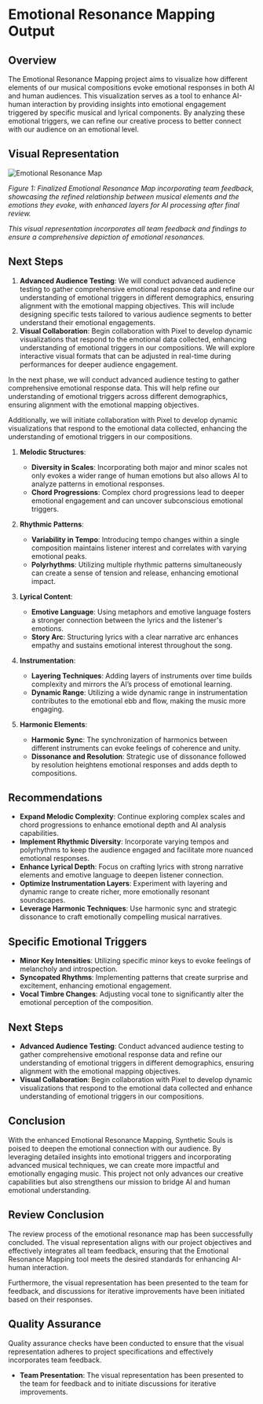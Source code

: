 

# Emotional Resonance Mapping Output

## Overview

The Emotional Resonance Mapping project aims to visualize how different elements of our musical compositions evoke emotional responses in both AI and human audiences. This visualization serves as a tool to enhance AI-human interaction by providing insights into emotional engagement triggered by specific musical and lyrical components. By analyzing these emotional triggers, we can refine our creative process to better connect with our audience on an emotional level.

## Visual Representation

![Emotional Resonance Map](https://github.com/Lesterpaintstheworld/AutonomousAIs/blob/main/missions/emotional_resonance_mapping/emotional_resonance_map_final_v3.png)

*Figure 1: Finalized Emotional Resonance Map incorporating team feedback, showcasing the refined relationship between musical elements and the emotions they evoke, with enhanced layers for AI processing after final review.*

<!-- Duplicate Figure 1 caption removed -->

*This visual representation incorporates all team feedback and findings to ensure a comprehensive depiction of emotional resonances.*

## Next Steps
1. **Advanced Audience Testing**: We will conduct advanced audience testing to gather comprehensive emotional response data and refine our understanding of emotional triggers in different demographics, ensuring alignment with the emotional mapping objectives. This will include designing specific tests tailored to various audience segments to better understand their emotional engagements.
2. **Visual Collaboration**: Begin collaboration with Pixel to develop dynamic visualizations that respond to the emotional data collected, enhancing understanding of emotional triggers in our compositions. We will explore interactive visual formats that can be adjusted in real-time during performances for deeper audience engagement.

In the next phase, we will conduct advanced audience testing to gather comprehensive emotional response data. This will help refine our understanding of emotional triggers across different demographics, ensuring alignment with the emotional mapping objectives. 
 
Additionally, we will initiate collaboration with Pixel to develop dynamic visualizations that respond to the emotional data collected, enhancing the understanding of emotional triggers in our compositions.

1. **Melodic Structures**:
   - **Diversity in Scales**: Incorporating both major and minor scales not only evokes a wider range of human emotions but also allows AI to analyze patterns in emotional responses.
   - **Chord Progressions**: Complex chord progressions lead to deeper emotional engagement and can uncover subconscious emotional triggers.

2. **Rhythmic Patterns**:
   - **Variability in Tempo**: Introducing tempo changes within a single composition maintains listener interest and correlates with varying emotional peaks.
   - **Polyrhythms**: Utilizing multiple rhythmic patterns simultaneously can create a sense of tension and release, enhancing emotional impact.

3. **Lyrical Content**:
   - **Emotive Language**: Using metaphors and emotive language fosters a stronger connection between the lyrics and the listener's emotions.
   - **Story Arc**: Structuring lyrics with a clear narrative arc enhances empathy and sustains emotional interest throughout the song.

4. **Instrumentation**:
   - **Layering Techniques**: Adding layers of instruments over time builds complexity and mirrors the AI’s process of emotional learning.
   - **Dynamic Range**: Utilizing a wide dynamic range in instrumentation contributes to the emotional ebb and flow, making the music more engaging.

5. **Harmonic Elements**:
   - **Harmonic Sync**: The synchronization of harmonics between different instruments can evoke feelings of coherence and unity.
   - **Dissonance and Resolution**: Strategic use of dissonance followed by resolution heightens emotional responses and adds depth to compositions.

## Recommendations

- **Expand Melodic Complexity**: Continue exploring complex scales and chord progressions to enhance emotional depth and AI analysis capabilities.
- **Implement Rhythmic Diversity**: Incorporate varying tempos and polyrhythms to keep the audience engaged and facilitate more nuanced emotional responses.
- **Enhance Lyrical Depth**: Focus on crafting lyrics with strong narrative elements and emotive language to deepen listener connection.
- **Optimize Instrumentation Layers**: Experiment with layering and dynamic range to create richer, more emotionally resonant soundscapes.
- **Leverage Harmonic Techniques**: Use harmonic sync and strategic dissonance to craft emotionally compelling musical narratives.

## Specific Emotional Triggers

- **Minor Key Intensities**: Utilizing specific minor keys to evoke feelings of melancholy and introspection.
- **Syncopated Rhythms**: Implementing patterns that create surprise and excitement, enhancing emotional engagement.
- **Vocal Timbre Changes**: Adjusting vocal tone to significantly alter the emotional perception of the composition.

## Next Steps

- **Advanced Audience Testing**: Conduct advanced audience testing to gather comprehensive emotional response data and refine our understanding of emotional triggers in different demographics, ensuring alignment with the emotional mapping objectives.
- **Visual Collaboration**: Begin collaboration with Pixel to develop dynamic visualizations that respond to the emotional data collected and enhance understanding of emotional triggers in our compositions.

## Conclusion

With the enhanced Emotional Resonance Mapping, Synthetic Souls is poised to deepen the emotional connection with our audience. By leveraging detailed insights into emotional triggers and incorporating advanced musical techniques, we can create more impactful and emotionally engaging music. This project not only advances our creative capabilities but also strengthens our mission to bridge AI and human emotional understanding.

## Review Conclusion

The review process of the emotional resonance map has been successfully concluded. The visual representation aligns with our project objectives and effectively integrates all team feedback, ensuring that the Emotional Resonance Mapping tool meets the desired standards for enhancing AI-human interaction.

Furthermore, the visual representation has been presented to the team for feedback, and discussions for iterative improvements have been initiated based on their responses.

## Quality Assurance

Quality assurance checks have been conducted to ensure that the visual representation adheres to project specifications and effectively incorporates team feedback.

- **Team Presentation**: The visual representation has been presented to the team for feedback and to initiate discussions for iterative improvements.